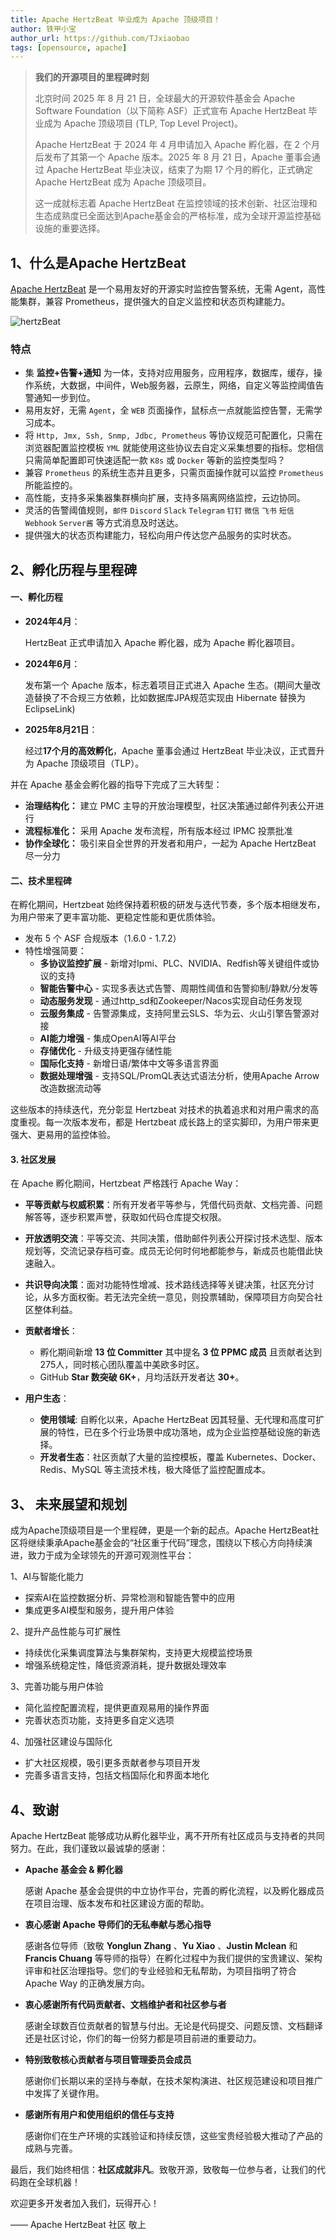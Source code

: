 ```yaml
---
title: Apache HertzBeat 毕业成为 Apache 顶级项目！
author: 铁甲小宝
author_url: https://github.com/TJxiaobao
tags: [opensource, apache]
---
```


> **我们的开源项目的里程碑时刻**
>
> 北京时间 2025 年 8 月 21 日，全球最大的开源软件基金会 Apache Software Foundation（以下简称 ASF）正式宣布 Apache HertzBeat 毕业成为 Apache 顶级项目 (TLP, Top Level Project)。
>
> Apache HertzBeat 于 2024 年 4 月申请加入 Apache 孵化器，在 2 个月后发布了其第一个 Apache 版本。2025 年 8 月 21 日，Apache 董事会通过 Apache HertzBeat 毕业决议，结束了为期 17 个月的孵化，正式确定 Apache HertzBeat 成为 Apache 顶级项目。
>
> 这一成就标志着 Apache HertzBeat 在监控领域的技术创新、社区治理和生态成熟度已全面达到Apache基金会的严格标准，成为全球开源监控基础设施的重要选择。

## 1、什么是Apache HertzBeat

[Apache HertzBeat](https://github.com/apache/hertzbeat)  是一个易用友好的开源实时监控告警系统，无需 Agent，高性能集群，兼容 Prometheus，提供强大的自定义监控和状态页构建能力。

![hertzBeat](/img/docs/hertzbeat-arch.png)

### 特点

- 集 **监控+告警+通知** 为一体，支持对应用服务，应用程序，数据库，缓存，操作系统，大数据，中间件，Web服务器，云原生，网络，自定义等监控阈值告警通知一步到位。
- 易用友好，无需 `Agent`，全 `WEB` 页面操作，鼠标点一点就能监控告警，无需学习成本。
- 将 `Http, Jmx, Ssh, Snmp, Jdbc, Prometheus` 等协议规范可配置化，只需在浏览器配置监控模板 `YML` 就能使用这些协议去自定义采集想要的指标。您相信只需简单配置即可快速适配一款 `K8s` 或 `Docker` 等新的监控类型吗？
- 兼容 `Prometheus` 的系统生态并且更多，只需页面操作就可以监控 `Prometheus` 所能监控的。
- 高性能，支持多采集器集群横向扩展，支持多隔离网络监控，云边协同。
- 灵活的告警阈值规则，`邮件` `Discord` `Slack` `Telegram` `钉钉` `微信` `飞书` `短信` `Webhook` `Server酱` 等方式消息及时送达。
- 提供强大的状态页构建能力，轻松向用户传达您产品服务的实时状态。


## 2、孵化历程与里程碑

#### **一、孵化历程**

- **2024年4月**：

  HertzBeat 正式申请加入 Apache 孵化器，成为 Apache 孵化器项目。

- **2024年6月**：

  发布第一个 Apache 版本，标志着项目正式进入 Apache 生态。(期间大量改造替换了不合规三方依赖，比如数据库JPA规范实现由 Hibernate 替换为 EclipseLink)

- **2025年8月21日**：

  经过**17个月的高效孵化**，Apache 董事会通过 HertzBeat 毕业决议，正式晋升为 Apache 顶级项目（TLP）。

并在 Apache 基金会孵化器的指导下完成了三大转型：

- **治理结构化：** 建立 PMC 主导的开放治理模型，社区决策通过邮件列表公开进行
- **流程标准化：** 采用 Apache 发布流程，所有版本经过 IPMC 投票批准
- **协作全球化：** 吸引来自全世界的开发者和用户，一起为 Apache HertzBeat 尽一分力

#### **二、技术里程碑**

在孵化期间，Hertzbeat 始终保持着积极的研发与迭代节奏，多个版本相继发布，为用户带来了更丰富功能、更稳定性能和更优质体验。

- 发布 5 个 ASF 合规版本（1.6.0 - 1.7.2）
- 特性增强简要：
    - **多协议监控扩展** - 新增对Ipmi、PLC、NVIDIA、Redfish等关键组件或协议的支持
    - **智能告警中心** - 实现多表达式告警、周期性阈值和告警抑制/静默/分发等
    - **动态服务发现** - 通过http_sd和Zookeeper/Nacos实现自动任务发现
    - **云服务集成** - 告警源集成，支持阿里云SLS、华为云、火山引擎告警源对接
    - **AI能力增强** - 集成OpenAI等AI平台
    - **存储优化** - 升级支持更强存储性能
    - **国际化支持** - 新增日语/繁体中文等多语言界面
    - **数据处理增强** - 支持SQL/PromQL表达式语法分析，使用Apache Arrow改造数据流动等

这些版本的持续迭代，充分彰显 Hertzbeat 对技术的执着追求和对用户需求的高度重视。每一次版本发布，都是 Hertzbeat 成长路上的坚实脚印，为用户带来更强大、更易用的监控体验。

#### **3. 社区发展**

在 Apache 孵化期间，Hertzbeat 严格践行 Apache Way：

- **平等贡献与权威积累**：所有开发者平等参与，凭借代码贡献、文档完善、问题解答等，逐步积累声誉，获取如代码仓库提交权限。
- **开放透明交流**：平等交流、共同决策，借助邮件列表公开探讨技术选型、版本规划等，交流记录存档可查。成员无论何时何地都能参与，新成员也能借此快速融入。
- **共识导向决策**：面对功能特性增减、技术路线选择等关键决策，社区充分讨论，从多方面权衡。若无法完全统一意见，则投票辅助，保障项目方向契合社区整体利益。

- **贡献者增长**：
    - 孵化期间新增 **13 位 Committer** 其中提名 **3 位 PPMC 成员** 且贡献者达到275人，同时核心团队覆盖中美欧多时区。
    - GitHub **Star 数突破 6K+**，月均活跃开发者达 **30+**。
- **用户生态**：
    - **使用领域**: 自孵化以来，Apache HertzBeat 因其轻量、无代理和高度可扩展的特性，已在多个行业场景中成功落地，成为企业监控基础设施的新选择。
    - **开发者生态**：社区贡献了大量的监控模板，覆盖 Kubernetes、Docker、Redis、MySQL 等主流技术栈，极大降低了监控配置成本。



## 3、 未来展望和规划

成为Apache顶级项目是一个里程碑，更是一个新的起点。Apache HertzBeat社区将继续秉承Apache基金会的“社区重于代码”理念，围绕以下核心方向持续演进，致力于成为全球领先的开源可观测性平台：

1、AI与智能化能力

- 探索AI在监控数据分析、异常检测和智能告警中的应用
- 集成更多AI模型和服务，提升用户体验

2、提升产品性能与可扩展性

- 持续优化采集调度算法与集群架构，支持更大规模监控场景
- 增强系统稳定性，降低资源消耗，提升数据处理效率

3、完善功能与用户体验

- 简化监控配置流程，提供更直观易用的操作界面
- 完善状态页功能，支持更多自定义选项

4、加强社区建设与国际化

- 扩大社区规模，吸引更多贡献者参与项目开发
- 完善多语言支持，包括文档国际化和界面本地化



## 4、致谢

Apache HertzBeat 能够成功从孵化器毕业，离不开所有社区成员与支持者的共同努力。在此，我们谨致以最诚挚的感谢：

- **Apache 基金会 & 孵化器**

  感谢 Apache 基金会提供的中立协作平台，完善的孵化流程，以及孵化器成员在项目治理、版本发布和社区建设方面的帮助。

- **衷心感谢 Apache 导师们的无私奉献与悉心指导**

  感谢各位导师（致敬 **Yonglun Zhang** 、**Yu Xiao** 、**Justin Mclean** 和 **Francis Chuang** 等导师的指导）在孵化过程中为我们提供的宝贵建议、架构评审和社区治理指导。您们的专业经验和无私帮助，为项目指明了符合 Apache Way 的正确发展方向。

- **衷心感谢所有代码贡献者、文档维护者和社区参与者**

  感谢全球数百位贡献者的智慧与付出。无论是代码提交、问题反馈、文档翻译还是社区讨论，你们的每一份努力都是项目前进的重要动力。

- **特别致敬核心贡献者与项目管理委员会成员**

  感谢你们长期以来的坚持与奉献，在技术架构演进、社区规范建设和项目推广中发挥了关键作用。

- **感谢所有用户和使用组织的信任与支持**

  感谢你们在生产环境的实践验证和持续反馈，这些宝贵经验极大推动了产品的成熟与完善。

最后，我们始终相信：**社区成就非凡**。致敬开源，致敬每一位参与者，让我们的代码跑在全球机器！

欢迎更多开发者加入我们，玩得开心！

—— Apache HertzBeat 社区 敬上 
